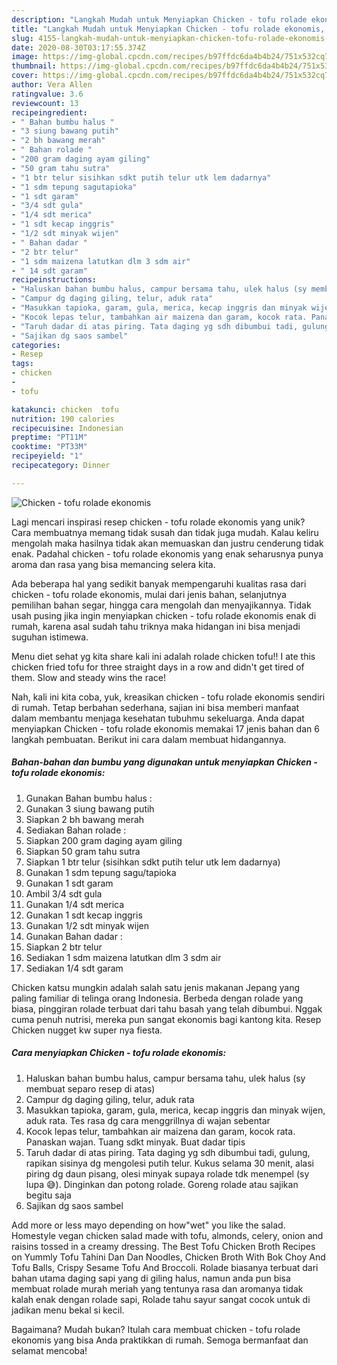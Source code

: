 ```yaml
---
description: "Langkah Mudah untuk Menyiapkan Chicken - tofu rolade ekonomis, Lezat"
title: "Langkah Mudah untuk Menyiapkan Chicken - tofu rolade ekonomis, Lezat"
slug: 4155-langkah-mudah-untuk-menyiapkan-chicken-tofu-rolade-ekonomis-lezat
date: 2020-08-30T03:17:55.374Z
image: https://img-global.cpcdn.com/recipes/b97ffdc6da4b4b24/751x532cq70/chicken-tofu-rolade-ekonomis-foto-resep-utama.jpg
thumbnail: https://img-global.cpcdn.com/recipes/b97ffdc6da4b4b24/751x532cq70/chicken-tofu-rolade-ekonomis-foto-resep-utama.jpg
cover: https://img-global.cpcdn.com/recipes/b97ffdc6da4b4b24/751x532cq70/chicken-tofu-rolade-ekonomis-foto-resep-utama.jpg
author: Vera Allen
ratingvalue: 3.6
reviewcount: 13
recipeingredient:
- " Bahan bumbu halus "
- "3 siung bawang putih"
- "2 bh bawang merah"
- " Bahan rolade "
- "200 gram daging ayam giling"
- "50 gram tahu sutra"
- "1 btr telur sisihkan sdkt putih telur utk lem dadarnya"
- "1 sdm tepung sagutapioka"
- "1 sdt garam"
- "3/4 sdt gula"
- "1/4 sdt merica"
- "1 sdt kecap inggris"
- "1/2 sdt minyak wijen"
- " Bahan dadar "
- "2 btr telur"
- "1 sdm maizena latutkan dlm 3 sdm air"
- " 14 sdt garam"
recipeinstructions:
- "Haluskan bahan bumbu halus, campur bersama tahu, ulek halus (sy membuat separo resep di atas)"
- "Campur dg daging giling, telur, aduk rata"
- "Masukkan tapioka, garam, gula, merica, kecap inggris dan minyak wijen, aduk rata. Tes rasa dg cara menggrillnya di wajan sebentar"
- "Kocok lepas telur, tambahkan air maizena dan garam, kocok rata. Panaskan wajan. Tuang sdkt minyak. Buat dadar tipis"
- "Taruh dadar di atas piring. Tata daging yg sdh dibumbui tadi, gulung, rapikan sisinya dg mengolesi putih telur. Kukus selama 30 menit, alasi piring dg daun pisang, olesi minyak supaya rolade tdk menempel (sy lupa 😅). Dinginkan dan potong rolade. Goreng rolade atau sajikan begitu saja"
- "Sajikan dg saos sambel"
categories:
- Resep
tags:
- chicken
- 
- tofu

katakunci: chicken  tofu 
nutrition: 190 calories
recipecuisine: Indonesian
preptime: "PT11M"
cooktime: "PT33M"
recipeyield: "1"
recipecategory: Dinner

---
```



![Chicken - tofu rolade ekonomis](https://img-global.cpcdn.com/recipes/b97ffdc6da4b4b24/751x532cq70/chicken-tofu-rolade-ekonomis-foto-resep-utama.jpg)

Lagi mencari inspirasi resep chicken - tofu rolade ekonomis yang unik? Cara membuatnya memang tidak susah dan tidak juga mudah. Kalau keliru mengolah maka hasilnya tidak akan memuaskan dan justru cenderung tidak enak. Padahal chicken - tofu rolade ekonomis yang enak seharusnya punya aroma dan rasa yang bisa memancing selera kita.

Ada beberapa hal yang sedikit banyak mempengaruhi kualitas rasa dari chicken - tofu rolade ekonomis, mulai dari jenis bahan, selanjutnya pemilihan bahan segar, hingga cara mengolah dan menyajikannya. Tidak usah pusing jika ingin menyiapkan chicken - tofu rolade ekonomis enak di rumah, karena asal sudah tahu triknya maka hidangan ini bisa menjadi suguhan istimewa.

Menu diet sehat yg kita share kali ini adalah rolade chicken tofu!! I ate this chicken fried tofu for three straight days in a row and didn&#39;t get tired of them. Slow and steady wins the race!


Nah, kali ini kita coba, yuk, kreasikan chicken - tofu rolade ekonomis sendiri di rumah. Tetap berbahan sederhana, sajian ini bisa memberi manfaat dalam membantu menjaga kesehatan tubuhmu sekeluarga. Anda dapat menyiapkan Chicken - tofu rolade ekonomis memakai 17 jenis bahan dan 6 langkah pembuatan. Berikut ini cara dalam membuat hidangannya.

<!--inarticleads1-->

##### Bahan-bahan dan bumbu yang digunakan untuk menyiapkan Chicken - tofu rolade ekonomis:

1. Gunakan  Bahan bumbu halus :
1. Gunakan 3 siung bawang putih
1. Siapkan 2 bh bawang merah
1. Sediakan  Bahan rolade :
1. Siapkan 200 gram daging ayam giling
1. Siapkan 50 gram tahu sutra
1. Siapkan 1 btr telur (sisihkan sdkt putih telur utk lem dadarnya)
1. Gunakan 1 sdm tepung sagu/tapioka
1. Gunakan 1 sdt garam
1. Ambil 3/4 sdt gula
1. Gunakan 1/4 sdt merica
1. Gunakan 1 sdt kecap inggris
1. Gunakan 1/2 sdt minyak wijen
1. Gunakan  Bahan dadar :
1. Siapkan 2 btr telur
1. Sediakan 1 sdm maizena latutkan dlm 3 sdm air
1. Sediakan  1/4 sdt garam


Chicken katsu mungkin adalah salah satu jenis makanan Jepang yang paling familiar di telinga orang Indonesia. Berbeda dengan rolade yang biasa, pinggiran rolade terbuat dari tahu basah yang telah dibumbui. Nggak cuma penuh nutrisi, mereka pun sangat ekonomis bagi kantong kita. Resep Chicken nugget kw super nya fiesta. 

<!--inarticleads2-->

##### Cara menyiapkan Chicken - tofu rolade ekonomis:

1. Haluskan bahan bumbu halus, campur bersama tahu, ulek halus (sy membuat separo resep di atas)
1. Campur dg daging giling, telur, aduk rata
1. Masukkan tapioka, garam, gula, merica, kecap inggris dan minyak wijen, aduk rata. Tes rasa dg cara menggrillnya di wajan sebentar
1. Kocok lepas telur, tambahkan air maizena dan garam, kocok rata. Panaskan wajan. Tuang sdkt minyak. Buat dadar tipis
1. Taruh dadar di atas piring. Tata daging yg sdh dibumbui tadi, gulung, rapikan sisinya dg mengolesi putih telur. Kukus selama 30 menit, alasi piring dg daun pisang, olesi minyak supaya rolade tdk menempel (sy lupa 😅). Dinginkan dan potong rolade. Goreng rolade atau sajikan begitu saja
1. Sajikan dg saos sambel


Add more or less mayo depending on how&#34;wet&#34; you like the salad. Homestyle vegan chicken salad made with tofu, almonds, celery, onion and raisins tossed in a creamy dressing. The Best Tofu Chicken Broth Recipes on Yummly Tofu Tahini Dan Dan Noodles, Chicken Broth With Bok Choy And Tofu Balls, Crispy Sesame Tofu And Broccoli. Rolade biasanya terbuat dari bahan utama daging sapi yang di giling halus, namun anda pun bisa membuat rolade murah meriah yang tentunya rasa dan aromanya tidak kalah enak dengan rolade sapi, Rolade tahu sayur sangat cocok untuk di jadikan menu bekal si kecil. 

Bagaimana? Mudah bukan? Itulah cara membuat chicken - tofu rolade ekonomis yang bisa Anda praktikkan di rumah. Semoga bermanfaat dan selamat mencoba!
